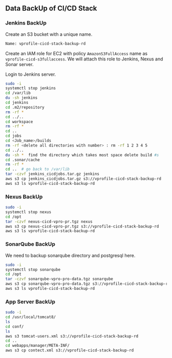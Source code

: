 ## Data BackUp of CI/CD Stack

### Jenkins BackUp

Create an S3 bucket with a unique name.
```sh
Name: vprofile-cicd-stack-backup-rd
```

Create an IAM role for EC2  with policy `AmazonS3FullAccess` name as `vprofile-cicd-s3fullaccess`. We will attach this role to Jenkins, Nexus and Sonar server.

Login to Jenkins server.
```sh
sudo -i
systemctl stop jenkins  
cd /var/lib
du -sh jenkins
cd jenkins
cd .m2/repository
rm -rf *
cd ../..
cd workspace
rm -rf *
cd ..
cd jobs
cd <Job_name>/builds
rm -rf <delete all directories with number> : rm -rf 1 2 3 4 5 
cd ../..
du -sh *  find the directory which takes most space delete build #s
cd .sonar/cache
rm -rf *
cd ..  # go back to /var/lib
tar -czvf jenkins_cicdjobs.tar.gz jenkins
aws s3 cp jenkins_cicdjobs.tar.gz s3://vprofile-cicd-stack-backup-rd
aws s3 ls vprofile-cicd-stack-backup-rd
```

### Nexus BackUp

```sh
sudo -i
systemctl stop nexus
cd /opt
tar -czvf nexus-cicd-vpro-pr.tgz nexus
aws s3 cp nexus-cicd-vpro-pr.tgz s3://vprofile-cicd-stack-backup-rd
aws s3 ls vprofile-cicd-stack-backup-rd
```

### SonarQube BackUp

We need to backup sonarqube directory and postgresql here.

```sh
sudo -i
systemctl stop sonarqube
cd /opt
tar -czvf sonarqube-vpro-pro-data.tgz sonarqube
aws s3 cp sonarqube-vpro-pro-data.tgz s3://vprofile-cicd-stack-backup-rd
aws s3 ls vprofile-cicd-stack-backup-rd
```

### App Server BackUp

```sh
sudo -i
cd /usr/local/tomcat8/
ls
cd conf/
ls
aws s3 tomcat-users.xml s3://vprofile-cicd-stack-backup-rd
cd ..
cd webapps/manager/META-INF/
aws s3 cp contect.xml s3://vprofile-cicd-stack-backup-rd
```